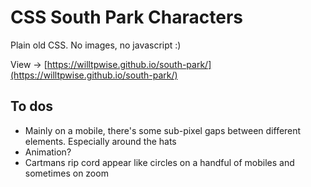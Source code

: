 # CSS South Park Characters

Plain old CSS. No images, no javascript :)

View -> [https://willtpwise.github.io/south-park/](https://willtpwise.github.io/south-park/)

## To dos

* Mainly on a mobile, there's some sub-pixel gaps between different elements. Especially around the hats
* Animation?
* Cartmans rip cord appear like circles on a handful of mobiles and sometimes on zoom
